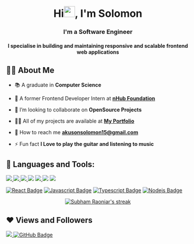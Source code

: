 <h1 align="center">Hi<img src="https://raw.githubusercontent.com/MartinHeinz/MartinHeinz/master/wave.gif" width="30px">, I'm Solomon</h1>
<h3 align="center">I'm a Software Engineer </h3>
<h4 align="center">I specialise in building and maintaining responsive and scalable frontend web applications </h4>


## 🙋‍♂️ About Me

- 📚 A graduate in **Computer Science**

- 🌱 A former Frontend Developer Intern at **[nHub Foundation](https://ng.linkedin.com/company/nhub-foundation-africa)**

- 👯 I’m looking to collaborate on **OpenSource Projects**

- 👨‍💻 All of my projects are available at **[My Portfolio](https://solomonakuson.vercel.app/)**

- 📧 How to reach me **akusonsolomon15@gmail.com**

- ⚡ Fun fact **I Love to play the guitar and listening to music**

## 🚀 Languages and Tools:

<p align="left"> 
    <a href="https://www.w3.org/html/" target="_blank"> <img src="https://img.icons8.com/color/48/000000/html-5.png"/> </a> 
    <a href="https://www.w3schools.com/css/" target="_blank"> <img src="https://img.icons8.com/color/48/000000/css3.png"/> </a> 
    <a href="https://getbootstrap.com" target="_blank"> <img src="https://img.icons8.com/color/48/000000/bootstrap.png"/> </a> 
    <a href="" target="_blank"><img src="https://img.icons8.com/fluency/48/000000/tailwind_css.png"/></a>
    <a href="https://developer.mozilla.org/en-US/docs/Web/JavaScript" target="_blank"> <img src="https://img.icons8.com/color/48/000000/javascript.png"/> </a>
    <a href="https://reactjs.org/" target="_blank"><img src="https://img.icons8.com/office/50/000000/react.png"/></a>
    <a href="https://nodejs.org/en/" target="_blank"> <img src="https://img.icons8.com/color/50/null/nodejs.png"/> </a>
</p>

[![React Badge](https://img.shields.io/badge/-React-61DBFB?style=for-the-badge&labelColor=black&logo=react&logoColor=61DBFB)](#)  [![Javascript Badge](https://img.shields.io/badge/-Javascript-F0DB4F?style=for-the-badge&labelColor=black&logo=javascript&logoColor=F0DB4F)](#)  [![Typescript Badge](https://img.shields.io/badge/-Typescript-007acc?style=for-the-badge&labelColor=black&logo=typescript&logoColor=007acc)](#) [![Nodejs Badge](https://img.shields.io/badge/-Nodejs-3C873A?style=for-the-badge&labelColor=black&logo=node.js&logoColor=3C873A)](#) <!-- [![GraphQL Badge](https://img.shields.io/badge/-GraphQl-e535ab?style=for-the-badge&labelColor=black&logo=node.js&logoColor=e535ab)](#)  -->
<br/>

<p align="center">
    <a href="https://github.com/heysolomon/github-readme-streak-stats">
        <img title="🔥 Get streak stats for your profile at git.io/streak-stats" alt="Subham Raoniar's streak" src="https://github-readme-streak-stats.herokuapp.com/?user=heysolomon&theme=black-ice&hide_border=true&stroke=0000&background=060A0CD0"/>
    </a>
</p>
<!-- 
## 📊 My Github Stats

  <br/>
    <a href="https://github.com/heysolomon/github-readme-stats"><img alt="Solomon's Github Stats" src="https://github-readme-stats.vercel.app/api?username=heysolomon&show_icons=true&count_private=true&theme=react&hide_border=true&bg_color=0D1117" /></a>
  <a href="https://github.com/heysolomon/github-readme-stats"><img alt="Subham Raoniar's Top Languages" src="https://github-readme-stats.vercel.app/api/top-langs/?username=heysolomon&langs_count=8&count_private=true&layout=compact&theme=react&hide_border=true&bg_color=0D1117" /></a>
  <br/>
  <b>Note:</b> Top languages is only a metric of the languages my public code consists of and doesn't reflect experience or skill level.


<br/>
<br/>

<a href="https://github.com/heysolomon/github-readme-activity-graph"><img alt="Solomon's Activity Graph" src="https://activity-graph.herokuapp.com/graph?username=heysolomon&bg_color=0D1117&color=5BCDEC&line=5BCDEC&point=FFFFFF&hide_border=true" /></a> -->

<br/>
<br/>

## Connect with me:
<p align="left">

<a href = "https://www.linkedin.com/in/solomon-akuson-ba341819a/"><img src="https://img.icons8.com/fluent/48/000000/linkedin.png"/></a>
<a href = "https://twitter.com/solomon_akuson"><img src="https://img.icons8.com/fluent/48/000000/twitter.png"/></a>
<a href = "https://www.instagram.com/a.k.u.s.o.n/"><img src="https://img.icons8.com/fluent/48/000000/instagram-new.png"/></a>
<!-- <a href = "https://www.youtube.com/channel/UC-NXT1lYAOPa3lrgWXqvuHA"><img src="https://img.icons8.com/color/48/000000/youtube-play.png"/></a> -->

</p>

## ❤ Views and Followers
<a href="https://github.com/Meghna-DAS/github-profile-views-counter">
    <img src="https://komarev.com/ghpvc/?username=heysolomon">
</a>
<a href="https://github.com/SubhamRaoniar28?tab=followers"><img src="https://img.shields.io/github/followers/heysolomon?label=Followers&style=social" alt="GitHub Badge"></a>
